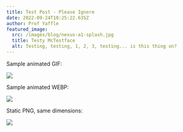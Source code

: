 ```yaml
---
title: Test Post - Please Ignore
date: 2022-09-24T10:25:22.635Z
author: Prof Yaffle
featured_image:
  src: /images/blog/nexus-a1-splash.jpg
  title: Testy McTestface
  alt: Testing, testing, 1, 2, 3, testing... is this thing on?
---
```

Sample animated GIF:

![](/images/blog/mohdshaheer1.gif)

Sample animated WEBP:

![](/images/blog/mohdshaheer1.webp)

Static PNG, same dimensions:

![](/images/blog/mohdshaheer9.png)